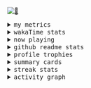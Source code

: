 [![🐙](https://hits.seeyoufarm.com/api/count/incr/badge.svg?url=https%3A%2F%2Fgithub.com%2Fktnkk%2Fhit-counter&count_bg=%23070707&title_bg=%23070707&icon=&icon_color=%23E7E7E7&title=visitors&edge_flat=true)](https://hits.seeyoufarm.com)

<details>
  <summary> <samp>my metrics</samp></summary>
  
  <br>
  
 ![🐳](https://github.com/kkhys/kkhys/blob/main/github-metrics.svg)
  
  ***
</details>

<details>
  <summary> <samp>wakaTime stats</samp></summary>
  
  <br>
  
<!--START_SECTION:waka-->
![Code Time](http://img.shields.io/badge/Code%20Time-3%2C804%20hrs%2016%20mins-blue)

**🐱 My GitHub Data** 

> 📦 5.1 MB Used in GitHub's Storage 
 > 
> 💼 Opted to Hire
 > 
> 📜 9 Public Repositories 
 > 
> 🔑 23 Private Repositories 
 > 
**I'm an Early 🐤** 

```text
🌞 Morning                6591 commits        ████████░░░░░░░░░░░░░░░░░   30.50 % 
🌆 Daytime                5163 commits        ██████░░░░░░░░░░░░░░░░░░░   23.89 % 
🌃 Evening                8055 commits        █████████░░░░░░░░░░░░░░░░   37.27 % 
🌙 Night                  1803 commits        ██░░░░░░░░░░░░░░░░░░░░░░░   08.34 % 
```
📅 **I'm Most Productive on Sunday** 

```text
Monday                   3078 commits        ████░░░░░░░░░░░░░░░░░░░░░   14.24 % 
Tuesday                  3240 commits        ████░░░░░░░░░░░░░░░░░░░░░   14.99 % 
Wednesday                3002 commits        ███░░░░░░░░░░░░░░░░░░░░░░   13.89 % 
Thursday                 2872 commits        ███░░░░░░░░░░░░░░░░░░░░░░   13.29 % 
Friday                   3038 commits        ████░░░░░░░░░░░░░░░░░░░░░   14.06 % 
Saturday                 2940 commits        ███░░░░░░░░░░░░░░░░░░░░░░   13.60 % 
Sunday                   3442 commits        ████░░░░░░░░░░░░░░░░░░░░░   15.93 % 
```


📊 **This Week I Spent My Time On** 

```text
🕑︎ Time Zone: Asia/Tokyo

💬 Programming Languages: 
Other                    53 hrs 38 mins      █████████████████░░░░░░░░   67.57 % 
Java                     11 hrs 56 mins      ████░░░░░░░░░░░░░░░░░░░░░   15.04 % 
TypeScript               5 hrs 49 mins       ██░░░░░░░░░░░░░░░░░░░░░░░   07.33 % 
MDX                      4 hrs 55 mins       ██░░░░░░░░░░░░░░░░░░░░░░░   06.20 % 
HTML                     1 hr 10 mins        ░░░░░░░░░░░░░░░░░░░░░░░░░   01.48 % 

🔥 Editors: 
Chrome                   53 hrs 38 mins      █████████████████░░░░░░░░   67.57 % 
Intellijidea             14 hrs 55 mins      █████░░░░░░░░░░░░░░░░░░░░   18.81 % 
WebStorm                 10 hrs 33 mins      ███░░░░░░░░░░░░░░░░░░░░░░   13.29 % 
DataGrip                 15 mins             ░░░░░░░░░░░░░░░░░░░░░░░░░   00.33 % 

💻 Operating System: 
Mac                      79 hrs 22 mins      █████████████████████████   100.00 % 
```


 Last Updated on 2024/06/14 18:39:54 UTC
<!--END_SECTION:waka-->
  
  ***
</details>


<details>
  <summary> <samp>now playing</samp></summary>
  
  <br>
 
 [![🐟](https://spotify-github-profile.vercel.app/api/view?uid=31ryofms4dnv7mrohhepo4c4zgqu&cover_image=true&theme=default&show_offline=false&background_color=121212&bar_color=53b14f&bar_color_cover=false)](https://open.spotify.com/user/31ryofms4dnv7mrohhepo4c4zgqu)
  
  ***
</details>

<details>
  <summary> <samp>github readme stats</samp></summary>
  
  <br>
  
 <p align="left"> 
  <img alt="🐠" src="https://github-readme-stats.vercel.app/api?username=kkhys&count_private=true&show_icons=true&theme=dark&include_all_commits=true" />
  <img alt="🐟" src="https://github-readme-stats.vercel.app/api/top-langs/?username=kkhys&layout=compact&theme=dark&langs_count=10&hide=HTML,CSS,SCSS" />
</p>
  
  ***
</details>

<details>
  <summary> <samp>profile trophies</samp></summary>
  
  <br>
  
  [![🐬](https://github-profile-trophy.vercel.app/?username=kkhys&rank=SECRET,SSS,SS,S,AAA,AA,A&theme=darkhub&row=1&margin-w=10&no-bg=true)](https://github.com/ryo-ma/github-profile-trophy)
  
  ***
</details>

<details>
  <summary> <samp>summary cards</samp></summary>
  
  <br>
  
  ![🐋](https://github-profile-summary-cards.vercel.app/api/cards/profile-details?username=kkhys&theme=github_dark)
  ![🦑](https://github-profile-summary-cards.vercel.app/api/cards/repos-per-language?username=kkhys&theme=github_dark)
  ![🦭](https://github-profile-summary-cards.vercel.app/api/cards/most-commit-language?username=kkhys&theme=github_dark)
  ![🦀](https://github-profile-summary-cards.vercel.app/api/cards/stats?username=kkhys&theme=github_dark)
  ![🦈](https://github-profile-summary-cards.vercel.app/api/cards/productive-time?username=kkhys&theme=github_dark)
  
  ***
</details>

<details>
  <summary> <samp>streak stats</samp></summary>
  
  <br>
  
  [![🐠](http://github-readme-streak-stats.herokuapp.com?user=kkhys&theme=dark)](https://git.io/streak-stats)
  
  ***
</details>

<details>
  <summary> <samp>activity graph</samp></summary>
  
  <br>
  
  [![🐡](https://github-readme-activity-graph.vercel.app/graph?username=kkhys&theme=xcode)](https://github.com/ashutosh00710/github-readme-activity-graph)
  
  ***
</details>
